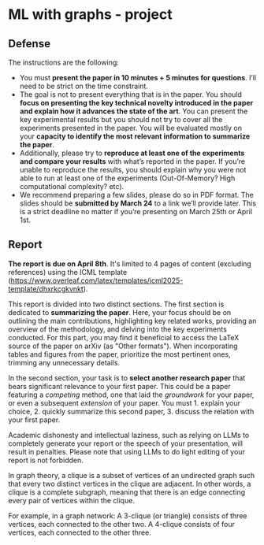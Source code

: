 # ML with graphs - project

## Defense

The instructions are the following:
- You must **present the paper in 10 minutes + 5 minutes for questions**. I’ll need to be strict on the time constraint.
- The goal is not to present everything that is in the paper. You should **focus on presenting the key technical novelty introduced in the paper and explain how it advances the state of the art**. You can present the key experimental results but you should not try to cover all the experiments presented in the paper. You will be evaluated mostly on your **capacity to identify the most relevant information to summarize the paper**.
- Additionally, please try to **reproduce at least one of the experiments and compare your results** with what’s reported in the paper. If you’re unable to reproduce the results, you should explain why you were not able to run at least one of the experiments (Out-Of-Memory? High computational complexity? etc). 
- We recommend preparing a few slides, please do so in PDF format. The slides should be **submitted by March 24** to a link we’ll provide later. This is a strict deadline no matter if you’re presenting on March 25th or April 1st.

## Report
**The report is due on April 8th**. It's limited to 4 pages of content (excluding references) using the ICML template (https://www.overleaf.com/latex/templates/icml2025-template/dhxrkcgkvnkt).

This report is divided into two distinct sections. The first section is dedicated to **summarizing the paper**. Here, your focus should be on outlining the main contributions, highlighting key related works, providing an overview of the methodology, and delving into the key experiments conducted. For this part, you may find it beneficial to access the LaTeX source of the paper on arXiv (as "Other formats"). When incorporating tables and figures from the paper, prioritize the most pertinent ones, trimming any unnecessary details.

In the second section, your task is to **select another research paper** that bears significant relevance to your first paper. This could be a paper featuring a *competing* method, one that laid the *groundwork* for your paper, or even a subsequent *extension* of your paper. You must
    1. explain your choice,
    2. quickly summarize this second paper,
    3. discuss the relation with your first paper.

Academic dishonesty and intellectual laziness, such as relying on LLMs to completely generate your report or the speech of your presentation, will result in penalties. Please note that using LLMs to do light editing of your report is not forbidden.




In graph theory, a clique is a subset of vertices of an undirected graph such that every two distinct vertices in the clique are adjacent. In other words, a clique is a complete subgraph, meaning that there is an edge connecting every pair of vertices within the clique.

For example, in a graph network:
A 3-clique (or triangle) consists of three vertices, each connected to the other two.
A 4-clique consists of four vertices, each connected to the other three.
